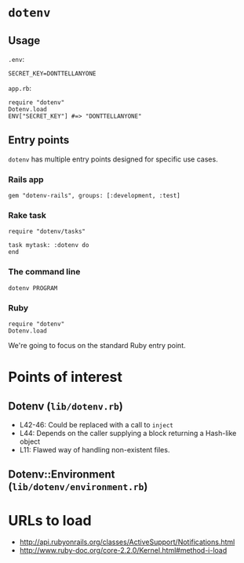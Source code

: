 # `dotenv`

## Usage

`.env`:

    SECRET_KEY=DONTTELLANYONE

`app.rb`:

    require "dotenv"
    Dotenv.load
    ENV["SECRET_KEY"] #=> "DONTTELLANYONE"

## Entry points

`dotenv` has multiple entry points designed for specific use cases.

### Rails app

    gem "dotenv-rails", groups: [:development, :test]

### Rake task

    require "dotenv/tasks"

    task mytask: :dotenv do
    end

### The command line

    dotenv PROGRAM

### Ruby

    require "dotenv"
    Dotenv.load

We're going to focus on the standard Ruby entry point.

# Points of interest

## Dotenv (`lib/dotenv.rb`)

- L42-46: Could be replaced with a call to `inject`
- L44: Depends on the caller supplying a block returning a Hash-like object
- L11: Flawed way of handling non-existent files.

## Dotenv::Environment (`lib/dotenv/environment.rb`)

# URLs to load

- http://api.rubyonrails.org/classes/ActiveSupport/Notifications.html
- http://www.ruby-doc.org/core-2.2.0/Kernel.html#method-i-load
